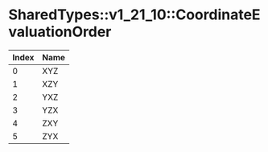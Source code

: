 # SharedTypes::v1_21_10::CoordinateEvaluationOrder

Index | Name
--- | ---
0 | XYZ
1 | XZY
2 | YXZ
3 | YZX
4 | ZXY
5 | ZYX